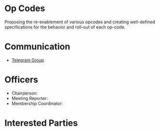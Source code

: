 # Op Codes

Proposing the re-enablement of various opcodes and creating well-defined
specifications for the behavior and roll-out of each op-code.

# Communication

* [Telegram Group](https://t.me/joinchat/t.me/AAAAAEoZXghMzF2czthU8w)

# Officers

 * Chairperson:
 * Meeting Reporter:
 * Membership Coordinator:

# Interested Parties

